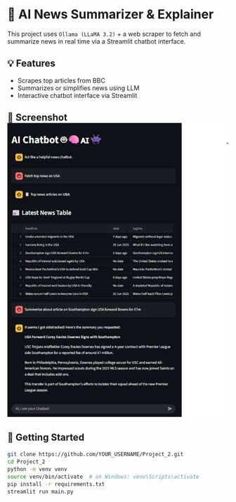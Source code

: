 # 📰 AI News Summarizer & Explainer

This project uses `Ollama (LLaMA 3.2)` + a web scraper to fetch and summarize news in real time via a Streamlit chatbot interface.

## 💡 Features
- Scrapes top articles from BBC
- Summarizes or simplifies news using LLM
- Interactive chatbot interface via Streamlit

## 📸 Screenshot  ![Chatbot Screenshot](https://github.com/ShaswataGhosh/NewsWiz/blob/main/Screenshot.png?raw=true)

## 🚀 Getting Started

```bash
git clone https://github.com/YOUR_USERNAME/Project_2.git
cd Project_2
python -m venv venv
source venv/bin/activate  # on Windows: venv\Scripts\activate
pip install -r requirements.txt
streamlit run main.py
